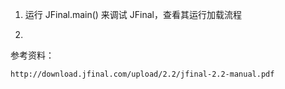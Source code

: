 1. 运行 JFinal.main() 来调试 JFinal，查看其运行加载流程

2. 

参考资料：

	http://download.jfinal.com/upload/2.2/jfinal-2.2-manual.pdf